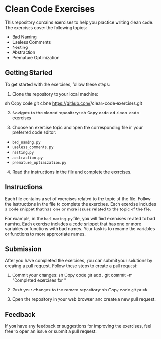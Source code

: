 # Clean Code Exercises

This repository contains exercises to help you practice writing clean code. The exercises cover the following topics:

- Bad Naming
- Useless Comments
- Nesting
- Abstraction
- Premature Optimization

## Getting Started

To get started with the exercises, follow these steps:

1. Clone the repository to your local machine:

sh
Copy code
git clone https://github.com/<your-username>/clean-code-exercises.git

2. Navigate to the cloned repository:
sh
Copy code
cd clean-code-exercises

3. Choose an exercise topic and open the corresponding file in your preferred code editor:
- `bad_naming.py`
- `useless_comments.py`
- `nesting.py`
- `abstraction.py`
- `premature_optimization.py`

4. Read the instructions in the file and complete the exercises.

## Instructions

Each file contains a set of exercises related to the topic of the file. Follow the instructions in the file to complete the exercises. Each exercise includes a code snippet that has one or more issues related to the topic of the file.

For example, in the `bad_naming.py` file, you will find exercises related to bad naming. Each exercise includes a code snippet that has one or more variables or functions with bad names. Your task is to rename the variables or functions to more appropriate names.

## Submission

After you have completed the exercises, you can submit your solutions by creating a pull request. Follow these steps to create a pull request:

1. Commit your changes:
sh
Copy code
git add .
git commit -m "Completed exercises for <exercise topic>"
2. Push your changes to the remote repository:
sh
Copy code
git push

3. Open the repository in your web browser and create a new pull request.

## Feedback

If you have any feedback or suggestions for improving the exercises, feel free to open an issue or submit a pull request.


